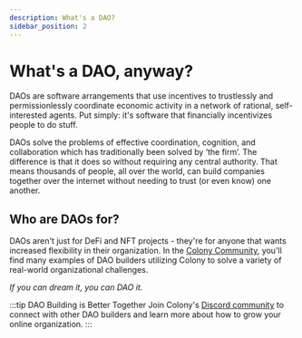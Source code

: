 ```yaml
---
description: What's a DAO?
sidebar_position: 2
---
```


# What's a DAO, anyway?

DAOs are software arrangements that use incentives to trustlessly and permissionlessly coordinate economic activity in a network of rational, self-interested agents. Put simply: it's software that financially incentivizes people to do stuff.

DAOs solve the problems of effective coordination, cognition, and collaboration which has traditionally been solved by ‘the firm’. The difference is that it does so without requiring any central authority. That means thousands of people, all over the world, can build companies together over the internet without needing to trust (or even know) one another.

## Who are DAOs for?

DAOs aren't just for DeFi and NFT projects - they're for anyone that wants increased flexibility in their organization. In the [Colony Community](https://discord.gg/feVZWwysqM), you'll find many examples of DAO builders utilizing Colony to solve a variety of real-world organizational challenges. 

*If you can dream it, you can DAO it.* 


:::tip DAO Building is Better Together
Join Colony's [Discord community](https://discord.gg/feVZWwysqM) to connect with other DAO builders and learn more about how to grow your online organization.
:::